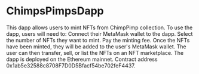 # ChimpsPimpsDapp

This dapp allows users to mint NFTs from ChimpPimp collection. To use the dapp, users will need to:
    Connect their MetaMask wallet to the dapp.
    Select the number of NFTs they want to mint.
    Pay the minting fee.
Once the NFTs have been minted, they will be added to the user's MetaMask wallet. The user can then transfer, sell, or list the NFTs on an NFT marketplace.
The dapp is deployed on the Ethereum mainnet. Contract address 0x1ab5e32588c8708F7D0D5Bfacf54be702feF4437.
